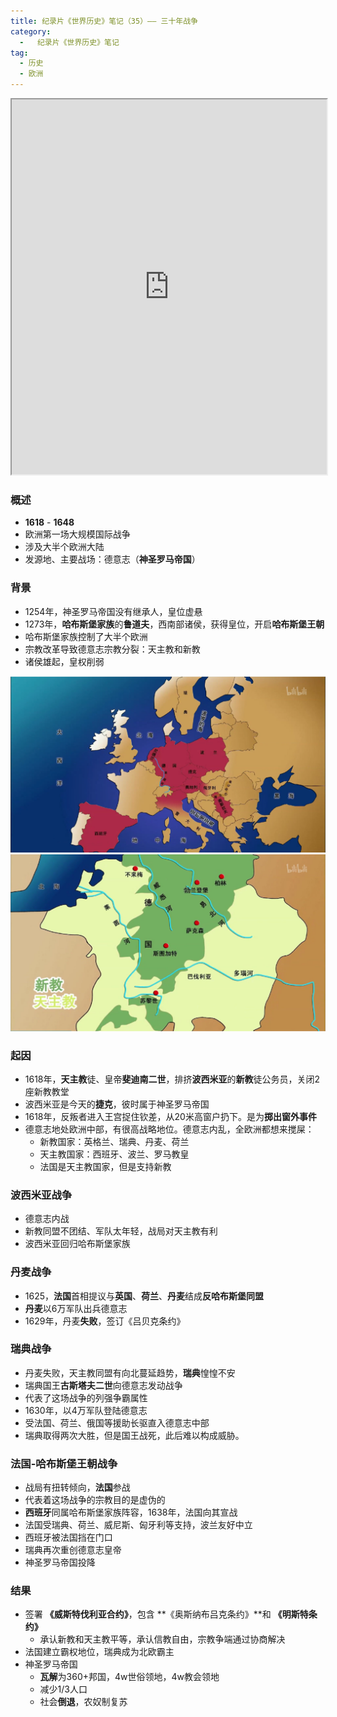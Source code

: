 ```yaml
---
title: 纪录片《世界历史》笔记（35）—— 三十年战争
category:
  -   纪录片《世界历史》笔记
tag: 
  - 历史
  - 欧洲
---
```


<iframe src="https://www.bilibili.com/bangumi/play/ep635239/" width="100%" style="max-width: 700px;"  height="600px"></iframe>

### 概述
- **1618** - **1648**
- 欧洲第一场大规模国际战争
- 涉及大半个欧洲大陆
- 发源地、主要战场：德意志（**神圣罗马帝国**）

### 背景
- 1254年，神圣罗马帝国没有继承人，皇位虚悬
- 1273年，**哈布斯堡家族**的**鲁道夫**，西南部诸侯，获得皇位，开启**哈布斯堡王朝**
- 哈布斯堡家族控制了大半个欧洲
- 宗教改革导致德意志宗教分裂：天主教和新教
- 诸侯雄起，皇权削弱

![](./0.png "哈布斯堡家族势力")
![](./1.png "德意志宗教分裂")

### 起因
- 1618年，**天主教**徒、皇帝**斐迪南二世**，排挤**波西米亚**的**新教**徒公务员，关闭2座新教教堂
- 波西米亚是今天的**捷克**，彼时属于神圣罗马帝国
- 1618年，反叛者进入王宫捉住钦差，从20米高窗户扔下。是为**掷出窗外事件**
- 德意志地处欧洲中部，有很高战略地位。德意志内乱，全欧洲都想来搅屎：
  - 新教国家：英格兰、瑞典、丹麦、荷兰
  - 天主教国家：西班牙、波兰、罗马教皇
  - 法国是天主教国家，但是支持新教

### 波西米亚战争
- 德意志内战
- 新教同盟不团结、军队太年轻，战局对天主教有利
- 波西米亚回归哈布斯堡家族

  
### 丹麦战争
- 1625，**法国**首相提议与**英国**、**荷兰**、**丹麦**结成**反哈布斯堡同盟**
- **丹麦**以6万军队出兵德意志
- 1629年，丹麦**失败**，签订《吕贝克条约》
  
### 瑞典战争
- 丹麦失败，天主教同盟有向北蔓延趋势，**瑞典**惶惶不安
- 瑞典国王**古斯塔夫二世**向德意志发动战争
- 代表了这场战争的列强争霸属性
- 1630年，以4万军队登陆德意志
- 受法国、荷兰、俄国等援助长驱直入德意志中部
- 瑞典取得两次大胜，但是国王战死，此后难以构成威胁。


### 法国-哈布斯堡王朝战争
- 战局有扭转倾向，**法国**参战
- 代表着这场战争的宗教目的是虚伪的
- **西班牙**同属哈布斯堡家族阵容，1638年，法国向其宣战
- 法国受瑞典、荷兰、威尼斯、匈牙利等支持，波兰友好中立
- 西班牙被法国挡在门口
- 瑞典再次重创德意志皇帝
- 神圣罗马帝国投降

### 结果
- 签署 **《威斯特伐利亚合约》**，包含 **《奥斯纳布吕克条约》**和 **《明斯特条约》**
  - 承认新教和天主教平等，承认信教自由，宗教争端通过协商解决
- 法国建立霸权地位，瑞典成为北欧霸主
- 神圣罗马帝国
  - **瓦解**为360+邦国，4w世俗领地，4w教会领地
  - 减少1/3人口
  - 社会**倒退**，农奴制复苏